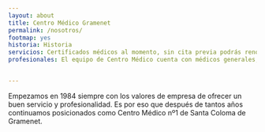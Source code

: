 ```yaml
---
layout: about
title: Centro Médico Gramenet
permalink: /nosotros/
footmap: yes
historia: Historia
servicios: Certificados médicos al momento, sin cita previa podrás renovarte el carnet de conducir, tener la revisión médica para la obtención del carnet i otros certificados médicos como permiso de armas, perros peligrosos, náuticos, ciclismo, certificados oficiales…
profesionales: El equipo de Centro Médico cuenta con médicos generales, psicólogos, oftalmólogos y auxiliares que trabajan diariamente para satisfacer a nuestros clientes. Agradecemos su fidelidad al centro y haremos lo posible para que tengan una muy buena atención.


---
```


Empezamos en 1984 siempre con los valores de empresa de ofrecer un buen servicio y profesionalidad. Es por eso que después de tantos años continuamos posicionados como Centro Médico nº1 de Santa Coloma de Gramenet.